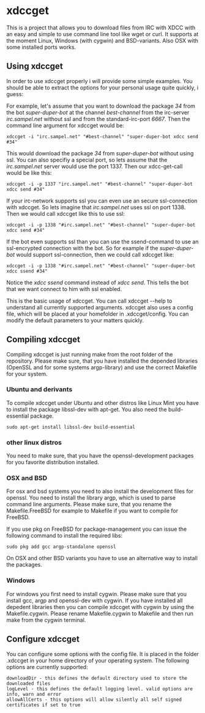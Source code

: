 # xdccget
This is a project that allows you to download files from IRC with XDCC with an easy and simple to use command line tool
like wget or curl. It supports at the moment Linux, Windows (with cygwin) and BSD-variants. Also OSX with some installed
ports works.

## Using xdccget
In order to use xdccget properly i will provide some simple examples. You should be able to extract 
the options for your personal usage quite quickly, i guess:

For example, let's assume that you want to download the package *34* from the bot *super-duper-bot*
at the channel *best-channel* from the irc-server
*irc.sampel.net* without ssl and from the standard-irc-port *6667*. 
Then the command line argument for xdccget would be:

``` 
xdccget -i "irc.sampel.net" "#best-channel" "super-duper-bot xdcc send #34"
``` 

This would download the package *34* from *super-duper-bot* without using ssl. You can also specifiy a 
special port, so lets assume that the *irc.sampel.net* server would use the port 1337. Then our xdcc-get-call would
be like this:

``` 
xdccget -i -p 1337 "irc.sampel.net" "#best-channel" "super-duper-bot xdcc send #34"
``` 

If your irc-network supports ssl you can even use an secure ssl-connection with xdccget. So lets imagine that 
*irc.sampel.net* uses ssl on port 1338. Then we would call xdccget like this to use ssl:

``` 
xdccget -i -p 1338 "#irc.sampel.net" "#best-channel" "super-duper-bot xdcc send #34"
``` 

If the bot even supports ssl than you can use the ssend-command to use an ssl-encrypted connection with the bot.
So for example if the *super-duper-bot* would support ssl-connection, then we could call xdccget like:

``` 
xdccget -i -p 1338 "#irc.sampel.net" "#best-channel" "super-duper-bot xdcc ssend #34"
``` 

Notice the *xdcc ssend* command instead of *xdcc send*. This tells the bot that we want connect to him with ssl 
enabled.

This is the basic usage of xdccget. You can call xdccget --help to understand all currently supported arguments.
xdccget also uses a config file, which will be placed at your homefolder in .xdccget/config. You can modify
the default parameters to your matters quickly.

## Compiling xdccget
Compiling xdccget is just running make from the root folder of the repository. Please make sure, that you have installed
the depended libraries (OpenSSL and for some systems argp-library) and use the correct Makefile for your system.

### Ubuntu and derivants
To compile xdccget under Ubuntu and other distros like Linux Mint you have to install the package libssl-dev with apt-get.
You also need the build-essential package. 

```
sudo apt-get install libssl-dev build-essential
```

### other linux distros
You need to make sure, that you have the openssl-development packages for you favorite distribution installed.

### OSX and BSD
For osx and bsd systems you need to also install the development files for openssl. You need to install
the library argp, which is used to parse command line arguments. Please make sure, that you rename the Makefile.FreeBSD
for example to Makefile if you want to compile for FreeBSD.

If you use pkg on FreeBSD for package-management you can issue the following command to install the required libs:

```
sudo pkg add gcc argp-standalone openssl
```

On OSX and other BSD variants you have to use an alternative way to install the packages.

### Windows
For windows you first need to install cygwin. Please make sure that you install gcc, argp and openssl-dev with
cygwin. If you have installed all depedent libraries then you can compile xdccget with cygwin by using the Makefile.cygwin.
Please rename Makefile.cygwin to Makefile and then run make from the cygwin terminal.

## Configure xdccget
You can configure some options with the config file. It is placed in the folder .xdccget in your home directory of your operating system. The following options are currently supported:

``` 
downloadDir - this defines the default directory used to store the downloaded files
logLevel - this defines the default logging level. valid options are info, warn and error
allowAllCerts - this options will allow silently all self signed certificates if set to true
```

